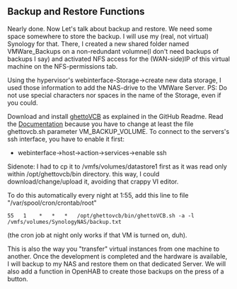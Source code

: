 ## Backup and Restore Functions

Nearly done. Now Let's talk about backup and restore. We need some space somewhere to store the backup. I will use my (real, not virtual) Synology for that. There, I created a new shared folder named VMWare_Backups on a non-redundant volumne(I don't need backups of backups I say) and activated NFS access for the (WAN-side)IP of this virtual machine on the NFS-permissions tab.

Using the hypervisor's webinterface-Storage->create new data storage, I used those information to add the NAS-drive to the VMWare Server. PS: Do not use special characters nor spaces in the name of the Storage, even if you could.

Download and install [ghettoVCB](https://github.com/lamw/ghettoVCB) as explained in the GitHub Readme. Read the [Documentation](https://communities.vmware.com/docs/DOC-8760) because you have to change at least the file ghettovcb.sh parameter VM_BACKUP_VOLUME.
To connect to the servers's ssh interface, you have to enable it first: 

- webinterface->host->action->services->enable ssh 

Sidenote: I had to cp it to /vmfs/volumes/datastore1 first as it was read only within /opt/ghettovcb/bin directory. this way, I could download/change/upload it, avoiding that crappy VI editor. 

To do this automatically every night at 1:55, add this line to file "/var/spool/cron/crontab/root"

    55   1    *   *   *   /opt/ghettovcb/bin/ghettoVCB.sh -a -l /vmfs/volumes/SynologyNAS/backup.txt
(the cron job at night only works if that VM is turned on, duh).

This is also the way you "transfer" virtual instances from one machine to another. Once the development is completed and the hardware is available, I will backup to my NAS and restore them on that dedicated Server. We will also add a function in OpenHAB to create those backups on the press of a button. 